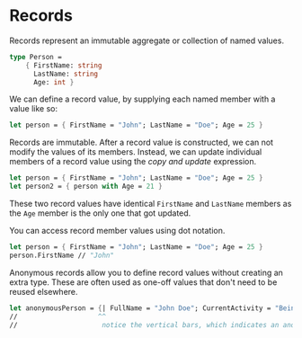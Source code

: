 # Records

Records represent an immutable aggregate or collection of named values.

```fsharp
type Person =
    { FirstName: string
      LastName: string
      Age: int }
```

We can define a record value, by supplying each named member with a value like so:

```fsharp
let person = { FirstName = "John"; LastName = "Doe"; Age = 25 }
```

Records are immutable. After a record value is constructed, we can not modify the values of its members.
Instead, we can update individual members of a record value using the _copy and update_ expression.

```fsharp
let person = { FirstName = "John"; LastName = "Doe"; Age = 25 }
let person2 = { person with Age = 21 }
```

These two record values have identical `FirstName` and `LastName` members as the `Age` member is the only one that got updated.

You can access record member values using dot notation.

```fsharp
let person = { FirstName = "John"; LastName = "Doe"; Age = 25 }
person.FirstName // "John"
```

Anonymous records allow you to define record values without creating an extra type.
These are often used as one-off values that don't need to be reused elsewhere.

```fsharp
let anonymousPerson = {| FullName = "John Doe"; CurrentActivity = "Being secretive" |}
//                    ^^                                                            ^^
//                     notice the vertical bars, which indicates an anonymous record.
```